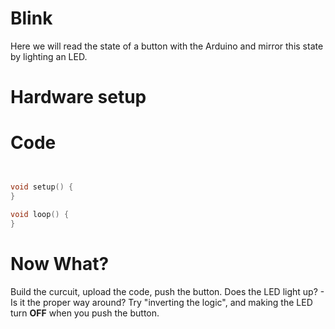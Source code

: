 # Blink

Here we will read the state of a button with the Arduino and mirror this state by lighting an LED.

# Hardware setup


# Code

```c++


void setup() {
}

void loop() {
}
```

# Now What?
Build the curcuit, upload the code, push the button.
Does the LED light up? - Is it the proper way around?
Try "inverting the logic", and making the LED turn **OFF** when you push the button.